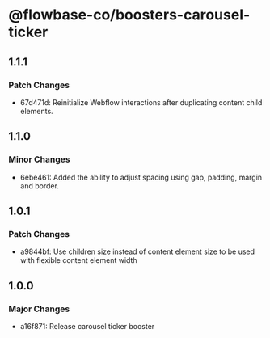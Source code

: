 # @flowbase-co/boosters-carousel-ticker

## 1.1.1

### Patch Changes

- 67d471d: Reinitialize Webflow interactions after duplicating content child elements.

## 1.1.0

### Minor Changes

- 6ebe461: Added the ability to adjust spacing using gap, padding, margin and border.

## 1.0.1

### Patch Changes

- a9844bf: Use children size instead of content element size to be used with flexible content element width

## 1.0.0

### Major Changes

- a16f871: Release carousel ticker booster
